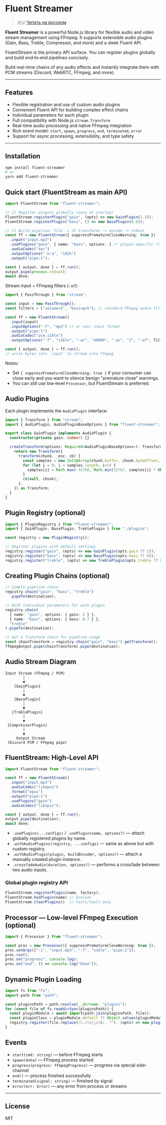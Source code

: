 # Fluent Streamer

> 🇷🇺 [Читать на русском](/lang/ru/README.md)

**Fluent Streamer** is a powerful Node.js library for flexible audio and video stream management using FFmpeg. It supports extensible audio plugins (Gain, Bass, Treble, Compressor, and more) and a sleek Fluent API.

FluentStream is the primary API surface. You can register plugins globally and build end‑to‑end pipelines concisely.

Build real-time chains of any audio effects and instantly integrate them with PCM streams (Discord, WebRTC, FFmpeg, and more).

---

## Features

- Flexible registration and use of custom audio plugins
- Convenient Fluent API for building complex effect chains
- Individual parameters for each plugin
- Full compatibility with Node.js `stream.Transform`
- Real-time audio processing and native FFmpeg integration
- Rich event model: `start`, `spawn`, `progress`, `end`, `terminated`, `error`
- Support for async processing, extensibility, and type safety

---

## Installation

```bash
npm install fluent-streamer
# or
yarn add fluent-streamer
```

## Quick start (FluentStream as main API)

```ts
import FluentStream from "fluent-streamer";

// 1) Register plugins globally (once at startup)
FluentStream.registerPlugin("gain", (opts) => new GainPlugin(1.5));
FluentStream.registerPlugin("bass", () => new BassPlugin(0.6));

// 2) Build pipeline: file -> JS transforms -> encode -> stdout
const ff = new FluentStream({ suppressPrematureCloseWarning: true })
  .input("input.mp3")
  .usePlugins("gain", { name: "bass", options: { /* plugin-specific */ } })
  .audioCodec("aac")
  .outputOptions("-b:a", "192k")
  .output("pipe:1");

const { output, done } = ff.run();
output.pipe(process.stdout);
await done;
```

Stream input + FFmpeg filters (`-af`):

```ts
import { PassThrough } from "stream";

const input = new PassThrough();
const filters = ["volume=2", "bass=g=5"]; // standard FFmpeg audio filters

const ff = new FluentStream()
  .input(input)
  .inputOptions("-f", "mp3") // or your input format
  .output("pipe:1")
  .audioCodec("pcm_s16le")
  .outputOptions("-f", "s16le", "-ar", "48000", "-ac", "2", "-af", filters.join(","));

const { output, done } = ff.run();
// write bytes into `input` to stream into ffmpeg
```

Notes:
- Set `{ suppressPrematureCloseWarning: true }` if your consumer can close early and you want to silence benign "premature close" warnings.
- You can still use low‑level `Processor`, but FluentStream is preferred.

## Audio Plugins

Each plugin implements the `AudioPlugin` interface:

```ts
import { Transform } from "stream";
import { AudioPlugin, AudioPluginBaseOptions } from "fluent-streamer";

export class GainPlugin implements AudioPlugin {
  constructor(private gain: number) {}

  createTransform(options: Required<AudioPluginBaseOptions>): Transform {
    return new Transform({
      transform(chunk, _enc, cb) {
        const samples = new Int16Array(chunk.buffer, chunk.byteOffset, chunk.length / 2);
        for (let i = 0; i < samples.length; i++) {
          samples[i] = Math.max(-32768, Math.min(32767, samples[i] * this.gain));
        }
        cb(null, chunk);
      },
    }) as Transform;
  }
}
```

## Plugin Registry (optional)

```ts
import { PluginRegistry } from "fluent-streamer";
import { GainPlugin, BassPlugin, TreblePlugin } from "./plugins";

const registry = new PluginRegistry();

// Register plugins with default settings
registry.register("gain", (opts) => new GainPlugin(opts.gain ?? 1));
registry.register("bass", (opts) => new BassPlugin(opts.bass ?? 0));
registry.register("treble", (opts) => new TreblePlugin(opts.treble ?? 0));
```

## Creating Plugin Chains (optional)

```ts
// Simple pipeline chain
registry.chain("gain", "bass", "treble")
  .pipeTo(destination);

// With individual parameters for each plugin
registry.chain(
  { name: "gain", options: { gain: 2 } },
  { name: "bass", options: { bass: 0.7 } },
  "treble"
).pipeTo(destination);

// Get a Transform chain for pipeline usage
const chainTransform = registry.chain("gain", "bass").getTransform();
ffmpegOutput.pipe(chainTransform).pipe(destination);
```

## Audio Stream Diagram

```plaintext
Input Stream (FFmpeg / PCM)
        │
        ▼
    [GainPlugin]
        │
        ▼
    [BassPlugin]
        │
        ▼
   [TreblePlugin]
        │
        ▼
 [CompressorPlugin]
        │
        ▼
     Output Stream
 (Discord PCM / FFmpeg pipe)
```

## FluentStream: High-Level API

```ts
import FluentStream from "fluent-streamer";

const ff = new FluentStream()
  .input("input.mp3")
  .audioCodec("libopus")
  .format("opus")
  .output("pipe:1")
  .usePlugins("gain")
  .audioCodec("libopus");

const { output, done } = ff.run();
output.pipe(destination);
await done;
```

- `.usePlugins(...configs)` / `.usePlugin(name, options?)` — attach globally registered plugins by name.
- `.withAudioPlugins(registry, ...configs)` — same as above but with custom registry.
- `.withAudioPlugin(plugin, buildEncoder, options?)` — attach a manually created plugin instance.
- `.crossfadeAudio(duration, options?)` — performs a crossfade between two audio inputs.

### Global plugin registry API

```ts
FluentStream.registerPlugin(name, factory);
FluentStream.hasPlugin(name) // boolean
FluentStream.clearPlugins()  // tests/tools only
```

## Processor — Low-level FFmpeg Execution (optional)

```ts
import { Processor } from "fluent-streamer";

const proc = new Processor({ suppressPrematureCloseWarning: true });
proc.setArgs(["-i", "input.mp3", "-f", "s16le", "pipe:1"]);
proc.run();
proc.on("progress", console.log);
proc.on("end", () => console.log("Done"));
```

## Dynamic Plugin Loading

```ts
import fs from "fs";
import path from "path";

const pluginsPath = path.resolve(__dirname, "plugins");
for (const file of fs.readdirSync(pluginsPath)) {
  const pluginModule = await import(path.join(pluginsPath, file));
  const pluginClass = pluginModule.default ?? Object.values(pluginModule)[0];
  registry.register(file.replace(/\.(ts|js)$/, ""), (opts) => new pluginClass(opts));
}
```

## Events

- `start(cmd: string)` — before FFmpeg starts  
- `spawn(data)` — FFmpeg process started  
- `progress(progress: FFmpegProgress)` — progress via special side-channel  
- `end()` — process finished successfully  
- `terminated(signal: string)` — finished by signal  
- `error(err: Error)` — any error from process or streams  

---

## License

MIT